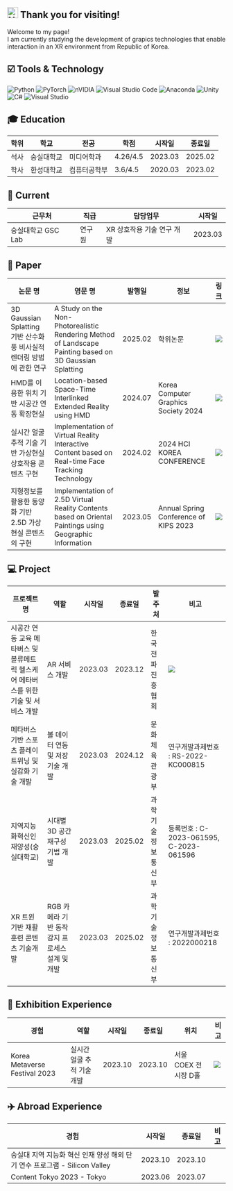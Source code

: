 ## <img src="https://raw.githubusercontent.com/Tarikul-Islam-Anik/Animated-Fluent-Emojis/master/Emojis/Smilies/Nerd%20Face.png" alt="Nerd Face" width="25" height="25" /> Thank you for visiting!
Welcome to my page!
<br>I am currently studying the development of grapics technologies that enable interaction in an XR environment from Republic of Korea.</br>

## ☑️ Tools & Technology
![Python](https://img.shields.io/badge/python-3670A0?style=for-the-badge&logo=python&logoColor=ffdd54)
![PyTorch](https://img.shields.io/badge/PyTorch-%23EE4C2C.svg?style=for-the-badge&logo=PyTorch&logoColor=white)
![nVIDIA](https://img.shields.io/badge/cuda-000000.svg?style=for-the-badge&logo=nVIDIA&logoColor=green)
![Visual Studio Code](https://img.shields.io/badge/Visual%20Studio%20Code-0078d7.svg?style=for-the-badge&logo=visual-studio-code&logoColor=white)
![Anaconda](https://img.shields.io/badge/Anaconda-%2344A833.svg?style=for-the-badge&logo=anaconda&logoColor=white)
![Unity](https://img.shields.io/badge/unity-%23000000.svg?style=for-the-badge&logo=unity&logoColor=white)
![C#](https://img.shields.io/badge/c%23-%23239120.svg?style=for-the-badge&logo=csharp&logoColor=white)
![Visual Studio](https://img.shields.io/badge/Visual%20Studio-5C2D91.svg?style=for-the-badge&logo=visual-studio&logoColor=white)

## 🎓 Education
|학위|학교|전공|학점|시작일|종료일|
|---|------|----|---|----|----|
|석사|숭실대학교|미디어학과|4.26/4.5|2023.03|2025.02|
|학사|한성대학교|컴퓨터공학부|3.6/4.5|2020.03|2023.02|

<!--
## 🏫 Previous Job
|근무처|직급|담당업무|시작일|종료일| 
|---|------|----|----|----|
-->

## 🏢 Current
|근무처|직급|담당업무|시작일|
|---|------|----|----|
|숭실대학교 GSC Lab|연구원|XR 상호작용 기술 연구 개발|2023.03|2025.02| <a href="http://gsclab.kr"><img src="https://img.shields.io/badge/GSCLab-556472?style=flat-square&logo=NintendoGameCube&logoColor=white"/></a>

## 📑 Paper
|논문 명|영문 명|발행일|정보|링크|
|------|------|----|---|---|
|3D Gaussian Splatting 기반 산수화풍 비사실적 렌더링 방법에 관한 연구|A Study on the Non-Photorealistic Rendering Method of Landscape Painting based on 3D Gaussian Splatting|2025.02|학위논문|<a href="https://www.riss.kr/search/detail/DetailView.do?p_mat_type=be54d9b8bc7cdb09&control_no=638a278bef506720ffe0bdc3ef48d419&keyword=3D%20Gaussian%20Splatting"><img src="https://img.shields.io/badge/Link-556472?style=flat-square&logo=Linkfire&logoColor=white"/></a>|
|HMD를 이용한 위치 기반 시공간 연동 확장현실|Location-based Space-Time Interlinked Extended Reality using HMD|2024.07|Korea Computer Graphics Society 2024|<a href="https://www.riss.kr/search/detail/DetailView.do?p_mat_type=1a0202e37d52c72d&control_no=876ad2e51c1c3ace4884a65323211ff0&keyword=HMD%20%EA%B8%B0%EB%B0%98%20%EC%8B%9C%EA%B3%B5%EA%B0%84%20%EC%97%B0%EB%8F%99"><img src="https://img.shields.io/badge/Link-556472?style=flat-square&logo=Linkfire&logoColor=white"/></a>|
|실시간 얼굴 추적 기술 기반 가상현실 상호작용 콘텐츠 구현|Implementation of Virtual Reality Interactive Content based on Real-time Face Tracking Technology|2024.02|2024 HCI KOREA CONFERENCE|<a href="https://www.riss.kr/search/detail/DetailView.do?p_mat_type=1a0202e37d52c72d&control_no=2a9b20f1b3b973afc85d2949c297615a&keyword=%EC%8B%A4%EC%8B%9C%EA%B0%84%20%EC%96%BC%EA%B5%B4%20%EC%B6%94%EC%A0%81%20%EA%B8%B0%EC%88%A0%20%EA%B8%B0%EB%B0%98%20%EA%B0%80%EC%83%81%ED%98%84%EC%8B%A4%20%EC%83%81%ED%98%B8%EC%9E%91%EC%9A%A9%20%EC%BD%98%ED%85%90%EC%B8%A0%20%EA%B5%AC%ED%98%84"><img src="https://img.shields.io/badge/Link-556472?style=flat-square&logo=Linkfire&logoColor=white"/></a>|
|지형정보를 활용한 동양화 기반 2.5D 가상현실 콘텐츠의 구현|Implementation of 2.5D Virtual Reality Contents based on Oriental Paintings using Geographic Information|2023.05|Annual Spring Conference of KIPS 2023|<a href="https://www.riss.kr/search/detail/DetailView.do?p_mat_type=1a0202e37d52c72d&control_no=55eed6da5e9fa38be9810257f7042666&keyword=%EC%A7%80%ED%98%95%EC%A0%95%EB%B3%B4%EB%A5%BC%20%ED%99%9C%EC%9A%A9%ED%95%9C%20%EB%8F%99%EC%96%91%ED%99%94%EA%B8%B0%EB%B0%98"><img src="https://img.shields.io/badge/Link-556472?style=flat-square&logo=Linkfire&logoColor=white"/></a>|

## 💻 Project
|프로젝트명|역할|시작일|종료일|발주처|비고|
|---|---|------|----|---|---|
|시공간 연동 교육 메타버스 및 볼류메트릭 헬스케어 메타버스를 위한 기술 및 서비스 개발|AR 서비스 개발|2023.03|2023.12|한국전파진흥협회|<a href="https://www.youtube.com/watch?v=o19jY0rnoRc&list=PLPcppWRsdoY2hGQQMM4IRvblQazTw-7IH&index=8"><img src="https://img.shields.io/badge/Link-556472?style=flat-square&logo=Linkfire&logoColor=white"/></a>|
|메타버스 기반 스포츠 플레이 트위닝 및 실감화 기술 개발|볼 데이터 연동 및 저장 기술 개발|2023.03|2024.12|문화체육관광부|연구개발과제번호 : RS-2022-KC000815|
|지역지능화혁신인재양성(숭실대학교)|시대별 3D 공간 재구성 기법 개발|2023.03|2025.02|과학기술정보통신부|등록번호 : C-2023-061595, C-2023-061596|
|XR 트윈 기반 재활 훈련 콘텐츠 기술개발|RGB 카메라 기반 동작 감지 프로세스 설계 및 개발|2023.03|2025.02|과학기술정보통신부|연구개발과제번호 : 2022000218|

## 🎨 Exhibition Experience
|경험|역할|시작일|종료일|위치|비고|
|---|---|------|----|---|---|
|Korea Metaverse Festival 2023|실시간 얼굴 추적 기술 개발|2023.10|2023.10|서울 COEX 전시장 D홀|<a href="https://www.aitimes.com/news/articleView.html?idxno=154420"><img src="https://img.shields.io/badge/Link-556472?style=flat-square&logo=Linkfire&logoColor=white"/></a>|

## ✈️ Abroad Experience
|경험|시작일|종료일|비고|
|---|------|----|---|
|숭실대 지역 지능화 혁신 인재 양성 해외 단기 연수 프로그램 - Silicon Valley|2023.10|2023.10||
|Content Tokyo 2023 - Tokyo|2023.06|2023.07||



